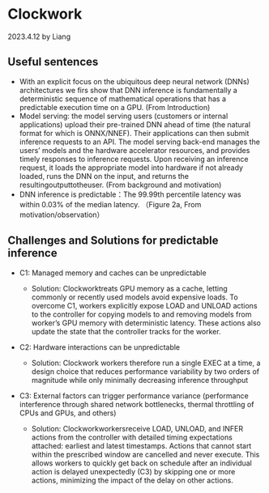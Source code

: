 # Clockwork

2023.4.12 by Liang

## Useful sentences
- With an explicit focus on the
ubiquitous deep neural network (DNNs) architectures we firs
show that DNN inference is fundamentally a deterministic
sequence of mathematical operations that has a predictable
execution time on a GPU. (From Introduction)
- Model serving: the model serving users (customers
or internal applications) upload their pre-trained DNN
ahead of time (the natural format for which is ONNX/NNEF).
Their applications can then submit inference requests to an
API. The model serving back-end manages the users’ models
and the hardware accelerator resources, and provides timely
responses to inference requests. Upon receiving an inference
request, it loads the appropriate model into hardware if not
already loaded, runs the DNN on the input, and returns the
resultingoutputtotheuser. (From background and motivation)
- DNN inference is predictable：The 99.99th
percentile latency was within 0.03% of the median latency. （Figure 2a, From motivation/observation）

## Challenges and Solutions for predictable inference 
- C1: Managed memory and caches can be unpredictable
    - Solution: Clockworktreats GPU memory as a cache, letting commonly or recently used models avoid
expensive loads. To overcome C1, workers explicitly expose
LOAD and UNLOAD actions to the controller for copying
models to and removing models from worker’s GPU memory
with deterministic latency. These actions also update the state
that the controller tracks for the worker.

- C2: Hardware interactions can be unpredictable
    - Solution: Clockwork workers therefore run a single EXEC at a time, a design choice that reduces performance variability by two orders of magnitude while only minimally decreasing inference throughput

- C3: External factors can trigger performance variance (performance interference through shared
network bottlenecks, thermal throttling of CPUs and GPUs,
and others)
    - Solution: Clockworkworkersreceive
LOAD, UNLOAD, and INFER actions from the controller with
detailed timing expectations attached: earliest and latest timestamps. Actions that cannot start within the prescribed window are cancelled and never execute. This allows workers to quickly get back on schedule after an individual action is delayed unexpectedly (C3) by skipping one or more actions, minimizing the impact of the delay on other actions.
